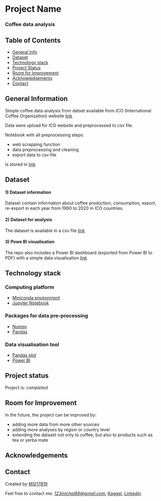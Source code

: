# Project Name
### Coffee data analysis

## Table of Contents
* [General Info](#general-information)
* [Dataset](#dataset)
* [Technology stack](#technology_stack)
* [Project Status](#project-status)
* [Room for Improvement](#room-for-improvement)
* [Acknowledgements](#acknowledgements)
* [Contact](#contact)
<!-- * [License](#license) -->

## General Information
Simple coffee data analysis from datset available from ICO (International Coffee Organization) website [link](https://www.ico.org/new_historical.asp)

Data were upload for ICO website and preprocessed to csv file.

Notebook with all preprocessing steps:
- web scrapping function
- data preprocessing and cleaning
- export data to csv file 

Is stored in [link](https://github.com/MSI17819/Coffee_data_analysis/blob/main/Coffee_codeimpro.ipynb)

## Dataset

#### 1) Dataset information

Dataset contain information about coffee production, consumption, export, re-export in each year from 1990 to 2020 in ICO countries.

#### 2) Dataset for analysis

The dataset is available in a csv file [link](https://www.kaggle.com/datasets/michals22/coffee-dataset)

#### 3) Powe BI visualisation

The repo also includes a Power BI dashboard (exported from Power BI to PDF) with a simple data visualisation [link](https://github.com/MSI17819/Coffee_data_analysis/blob/main/Coffee%20consumption%20geography%20area%20-%20Power%20BI%20vis.pdf)

## Technology stack

### Computing platform

- [Miniconda environment](https://docs.conda.io/en/latest/miniconda.html)
- [Jupyter Notebook](https://jupyter.org/)

### Packages for data pre-processing

- [Numpy](https://numpy.org/)
- [Pandas](https://numpy.org/)

### Data visualisation tool

- [Pandas plot](https://pandas.pydata.org/docs/reference/api/pandas.DataFrame.plot.html)
- [Power BI](https://www.microsoft.com/pl-pl/download/details.aspx?id=58494)

## Project status

Project is: *completed*

## Room for Improvement

In the future, the project can be improved by:
- adding more data from more other sources
- adding more analyses by region or country level  
- extending the dataset not only to coffee, but also to products such as tea or yerba mate

## Acknowledgements


## Contact


Created by [MSI17819](https://github.com/MSI17819)

Feel free to contact me: *123michal86@gmail.com*, [Kaggel](https://www.kaggle.com/michals22), [Linkedin](https://www.linkedin.com/in/micha%C5%82-sikora/)
